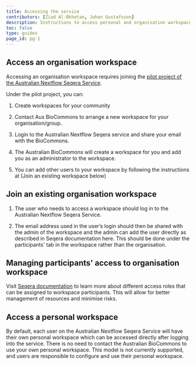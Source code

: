 ```yaml
---
title: Accessing the service
contributors: [Ziad Al-Bkhetan, Johan Gustafsson]
description: Instructions to access personal and organisation workspace.
toc: false
type: guides
page_id: pg-1
---
```


## Access an organisation workspace

Accessing an organisation workspace requires joining the [pilot project of the Australian Nextflow Seqera Service](/main/nextflowseqera/join_us.md).

Under the pilot project, you can:

1. Create workspaces for your community

2. Contact Aus BioCommons to arrange a new workspace for your organisation/group.

3. Login to the Australian Nextflow Seqera service and share your email with the BioCommons.

4. The Australian BioCommons will create a workspace for you and add you as an administrator to the workspace.

5. You can add other users to your workspace by following the instructions at (Join an existing workspace below)

## Join an existing organisation workspace

1. The user who needs to access a workspace should log in to the Australian Nextflow Seqera Service. 

2. The email address used in the user’s login should then be shared with the admin of the workspace and the admin can add the user directly as described in Seqera documentation here. This should be done under the participants' tab in the workspace rather than the organisation.

## Managing participants' access to organisation workspace

Visit [Seqera documentation](https://docs.seqera.io/latest/orgs-and-teams/workspace-management/#participant-roles) to learn more about different access roles that can be assigned to workspace participants. This will allow for better management of resources and minimise risks. 


## Access a personal workspace

By default, each user on the Australian  Nextflow Seqera Service will have their own personal workspace which can be accessed directly after logging into the service. There is no need to contact the Australian BioCommons to use your own personal workspace. This model is not currently supported, and users are responsible to configure and use their personal workspace.
